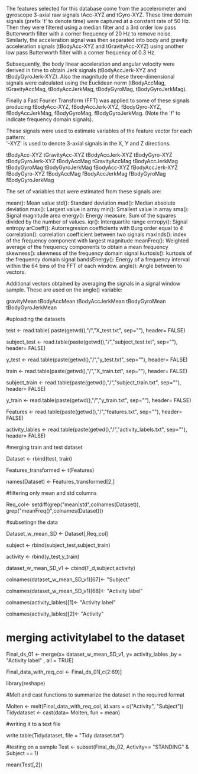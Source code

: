The features selected for this database come from the accelerometer and gyroscope 3-axial raw signals tAcc-XYZ and tGyro-XYZ. These time domain signals (prefix 't' to denote time) were captured at a constant rate of 50 Hz. Then they were filtered using a median filter and a 3rd order low pass Butterworth filter with a corner frequency of 20 Hz to remove noise. Similarly, the acceleration signal was then separated into body and gravity acceleration signals (tBodyAcc-XYZ and tGravityAcc-XYZ) using another low pass Butterworth filter with a corner frequency of 0.3 Hz. 

Subsequently, the body linear acceleration and angular velocity were derived in time to obtain Jerk signals (tBodyAccJerk-XYZ and tBodyGyroJerk-XYZ). Also the magnitude of these three-dimensional signals were calculated using the Euclidean norm (tBodyAccMag, tGravityAccMag, tBodyAccJerkMag, tBodyGyroMag, tBodyGyroJerkMag). 

Finally a Fast Fourier Transform (FFT) was applied to some of these signals producing fBodyAcc-XYZ, fBodyAccJerk-XYZ, fBodyGyro-XYZ, fBodyAccJerkMag, fBodyGyroMag, fBodyGyroJerkMag. (Note the 'f' to indicate frequency domain signals). 

These signals were used to estimate variables of the feature vector for each pattern:  
'-XYZ' is used to denote 3-axial signals in the X, Y and Z directions.

tBodyAcc-XYZ
tGravityAcc-XYZ
tBodyAccJerk-XYZ
tBodyGyro-XYZ
tBodyGyroJerk-XYZ
tBodyAccMag
tGravityAccMag
tBodyAccJerkMag
tBodyGyroMag
tBodyGyroJerkMag
fBodyAcc-XYZ
fBodyAccJerk-XYZ
fBodyGyro-XYZ
fBodyAccMag
fBodyAccJerkMag
fBodyGyroMag
fBodyGyroJerkMag

The set of variables that were estimated from these signals are: 

mean(): Mean value
std(): Standard deviation
mad(): Median absolute deviation 
max(): Largest value in array
min(): Smallest value in array
sma(): Signal magnitude area
energy(): Energy measure. Sum of the squares divided by the number of values. 
iqr(): Interquartile range 
entropy(): Signal entropy
arCoeff(): Autorregresion coefficients with Burg order equal to 4
correlation(): correlation coefficient between two signals
maxInds(): index of the frequency component with largest magnitude
meanFreq(): Weighted average of the frequency components to obtain a mean frequency
skewness(): skewness of the frequency domain signal 
kurtosis(): kurtosis of the frequency domain signal 
bandsEnergy(): Energy of a frequency interval within the 64 bins of the FFT of each window.
angle(): Angle between to vectors.

Additional vectors obtained by averaging the signals in a signal window sample. These are used on the angle() variable:

gravityMean
tBodyAccMean
tBodyAccJerkMean
tBodyGyroMean
tBodyGyroJerkMean



#uploading the datasets

test <- read.table( paste(getwd(),"/","X_test.txt", sep=""), header= FALSE)

subject_test <- read.table(paste(getwd(),"/","subject_test.txt", sep=""), header= FALSE)

y_test <- read.table(paste(getwd(),"/","y_test.txt", sep=""), header= FALSE)



train <- read.table(paste(getwd(),"/","X_train.txt", sep=""), header= FALSE)

subject_train <- read.table(paste(getwd(),"/","subject_train.txt", sep=""), header= FALSE)

y_train <- read.table(paste(getwd(),"/","y_train.txt", sep=""), header= FALSE)


Features <- read.table(paste(getwd(),"/","features.txt", sep=""), header= FALSE)

activity_lables <- read.table(paste(getwd(),"/","activity_labels.txt", sep=""), header= FALSE)

#merging train and test dataset

Dataset <- rbind(test, train)

Features_transformed <- t(Features)

names(Dataset) <- Features_transformed[2,]

#filtering only mean and std columns

Req_col<- setdiff(grep("mean|std",colnames(Dataset)), grep("meanFreq()",colnames(Dataset)))

#subsetingn the data

Dataset_w_mean_SD <- Dataset[,Req_col]

subject <- rbind(subject_test,subject_train)

activity <- rbind(y_test,y_train)

dataset_w_mean_SD_v1 <- cbind(F_d,subject,activity)

colnames(dataset_w_mean_SD_v1)[67]<- "Subject"

colnames(dataset_w_mean_SD_v1)[68]<- "Activity label"


colnames(activity_lables)[1]<- "Activity label"

colnames(activity_lables)[2]<- "Activity"

# merging activitylabel to the dataset

Final_ds_01 <-  merge(x= dataset_w_mean_SD_v1, y= activity_lables ,by = "Activity label" , all = TRUE)

Final_data_with_req_col <- Final_ds_01[,c(2:69)]

library(reshape)

#Melt and cast functions to summarize the dataset in the required format

Molten <- melt(Final_data_with_req_col, id.vars = c("Activity", "Subject"))
Tidydataset <- cast(data= Molten, fun = mean)

#writing it to a text file

write.table(Tidydataset, file = "Tidy dataset.txt")


#testing on a sample
Test <- subset(Final_ds_02, Activity== "STANDING" & Subject == 1)

mean(Test[,2])



